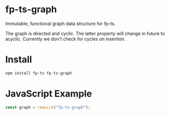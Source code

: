 # fp-ts-graph

Immutable, functional graph data structure for fp-ts.

The graph is directed and cyclic. The latter property will change in future to acyclic. Currently we don't check for cycles on insertion.

# Install

```bash
npm install fp-ts fp-ts-graph
```

# JavaScript Example

```js
const graph = require("fp-ts-graph");
```
